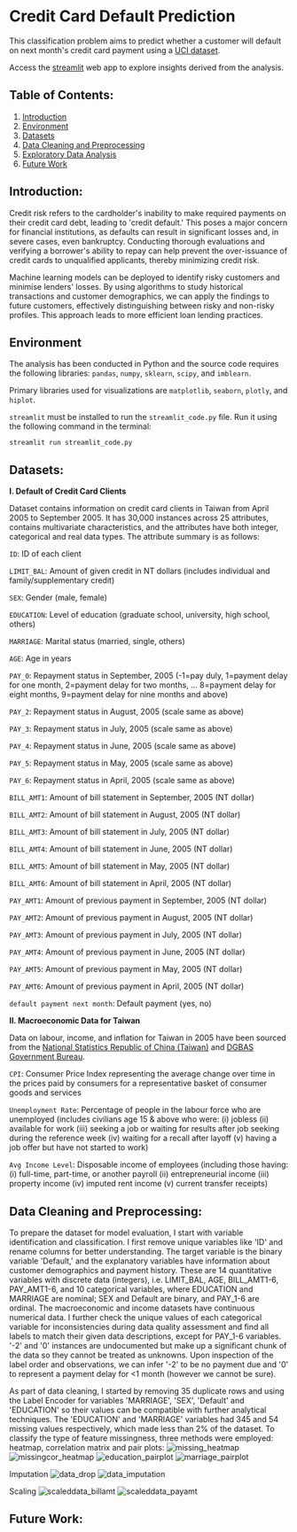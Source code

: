 # Credit Card Default Prediction
This classification problem aims to predict whether a customer will default on next month's credit card payment using a [UCI dataset](https://archive.ics.uci.edu/dataset/350/default+of+credit+card+clients).

Access the [streamlit](https://fds-project-cmse830-credit-card-default-prediction-r2f68jop9pe.streamlit.app/) web app to explore insights derived from the analysis.

## Table of Contents:
1. [Introduction](#introduction)
2. [Environment](#environment)
3. [Datasets](#datasets)
4. [Data Cleaning and Preprocessing](#data-cleaning-and-preprocessing)
5. [Exploratory Data Analysis](https://fds-project-cmse830-credit-card-default-prediction-r2f68jop9pe.streamlit.app/)
6. [Future Work](#future-work)

## Introduction:
Credit risk refers to the cardholder's inability to make required payments on their credit card debt, leading to 'credit default.' This poses a major concern for financial institutions, as defaults can result in significant losses and, in severe cases, even bankruptcy. Conducting thorough evaluations and verifying a borrower's ability to repay can help prevent the over-issuance of credit cards to unqualified applicants, thereby minimizing credit risk.

Machine learning models can be deployed to identify risky customers and minimise lenders' losses. By using algorithms to study historical transactions and customer demographics, we can apply the findings to future customers, effectively distinguishing between risky and non-risky profiles. This approach leads to more efficient loan lending practices.

## Environment
The analysis has been conducted in Python and the source code requires the following libraries: `pandas`, `numpy`, `sklearn`, `scipy`, and `imblearn`.

Primary libraries used for visualizations are `matplotlib`, `seaborn`, `plotly`, and `hiplot`.

`streamlit` must be installed to run the `streamlit_code.py` file. Run it using the following command in the terminal:
```
streamlit run streamlit_code.py
```

## Datasets:
**I. Default of Credit Card Clients**

Dataset contains information on credit card clients in Taiwan from April 2005 to September 2005. It has 30,000 instances across 25 attributes, contains multivariate characteristics, and the attributes have both integer, categorical and real data types. The attribute summary is as follows:

`ID`: ID of each client

`LIMIT_BAL`: Amount of given credit in NT dollars (includes individual and family/supplementary credit)

`SEX`: Gender (male, female)

`EDUCATION`: Level of education (graduate school, university, high school, others)

`MARRIAGE`: Marital status (married, single, others)

`AGE`: Age in years

`PAY_0`: Repayment status in September, 2005 (-1=pay duly, 1=payment delay for one month, 2=payment delay for two months, … 8=payment delay for eight months, 9=payment delay for nine months and above)

`PAY_2`: Repayment status in August, 2005 (scale same as above)

`PAY_3`: Repayment status in July, 2005 (scale same as above)

`PAY_4`: Repayment status in June, 2005 (scale same as above)

`PAY_5`: Repayment status in May, 2005 (scale same as above)

`PAY_6`: Repayment status in April, 2005 (scale same as above)

`BILL_AMT1`: Amount of bill statement in September, 2005 (NT dollar)

`BILL_AMT2`: Amount of bill statement in August, 2005 (NT dollar)

`BILL_AMT3`: Amount of bill statement in July, 2005 (NT dollar)

`BILL_AMT4`: Amount of bill statement in June, 2005 (NT dollar)

`BILL_AMT5`: Amount of bill statement in May, 2005 (NT dollar)

`BILL_AMT6`: Amount of bill statement in April, 2005 (NT dollar)

`PAY_AMT1`: Amount of previous payment in September, 2005 (NT dollar)

`PAY_AMT2`: Amount of previous payment in August, 2005 (NT dollar)

`PAY_AMT3`: Amount of previous payment in July, 2005 (NT dollar)

`PAY_AMT4`: Amount of previous payment in June, 2005 (NT dollar)

`PAY_AMT5`: Amount of previous payment in May, 2005 (NT dollar)

`PAY_AMT6`: Amount of previous payment in April, 2005 (NT dollar)

`default payment next month`: Default payment (yes, no)

**II. Macroeconomic Data for Taiwan**

Data on labour, income, and inflation for Taiwan in 2005 have been sourced from the [National Statistics Republic of China (Taiwan)](https://eng.stat.gov.tw/cl.aspx?n=2324) and [DGBAS Government Bureau](https://www.dgbas.gov.tw/default.aspx).

`CPI`: Consumer Price Index representing the average change over time in the prices paid by consumers for a representative basket of consumer goods and services

`Unemployment Rate`: Percentage of people in the labour force who are unemployed (includes civilians age 15 & above who were: (i) jobless (ii) available for work (iii) seeking a job or waiting for results after job seeking during the reference week (iv) waiting for a recall after layoff (v) having a job offer but have not started to work)

`Avg Income Level`: Disposable income of employees (including those having: (i) full-time, part-time, or another payroll (ii) entrepreneurial income (iii) property income (iv) imputed rent income (v) current transfer receipts)

## Data Cleaning and Preprocessing:
To prepare the dataset for model evaluation, I start with variable identification and classification. I first remove unique variables like 'ID' and rename columns for better understanding. The target variable is the binary variable 'Default,' and the explanatory variables have information about customer demographics and payment history. These are 14 quantitative variables with discrete data (integers), i.e. LIMIT_BAL, AGE, BILL_AMT1-6, PAY_AMT1-6, and 10 categorical variables, where EDUCATION and MARRIAGE are nominal; SEX and Default are binary, and PAY_1-6 are ordinal. The macroeconomic and income datasets have continuous numerical data. I further check the unique values of each categorical variable for inconsistencies during data quality assessment and find all labels to match their given data descriptions, except for PAY_1-6 variables. '-2' and '0' instances are undocumented but make up a significant chunk of the data so they cannot be treated as unknowns. Upon inspection of the label order and observations, we can infer '-2' to be no payment due and '0' to represent a payment delay for <1 month (however we cannot be sure).

As part of data cleaning, I started by removing 35 duplicate rows and using the Label Encoder for variables 'MARRIAGE', 'SEX', 'Default' and 'EDUCATION' so their values can be compatible with further analytical techniques. The 'EDUCATION' and 'MARRIAGE' variables had 345 and 54 missing values respectively, which made less than 2% of the dataset. To classify the type of feature missingness, three methods were employed: heatmap, correlation matrix and pair plots:
![missing_heatmap](https://github.com/user-attachments/assets/5affd66f-8fec-4107-a7b6-908e32fa83c7)
![missingcor_heatmap](https://github.com/user-attachments/assets/98a7bc03-6950-49bd-ad18-8b8b36fbca23)
![education_pairplot](https://github.com/user-attachments/assets/a540aed2-70fa-40ed-bc87-411c0a91c118)
![marriage_pairplot](https://github.com/user-attachments/assets/135b64d0-79df-4281-b837-b524380fd722)

Imputation
![data_drop](https://github.com/user-attachments/assets/e5961f23-1115-4619-8b81-f4dc40848249)
![data_imputation](https://github.com/user-attachments/assets/eb80082f-a82f-43c1-b66c-6061ebbd2917)

Scaling
![scaleddata_billamt](https://github.com/user-attachments/assets/d487a29d-bd16-486e-869a-21ba3f6bc805)
![scaleddata_payamt](https://github.com/user-attachments/assets/d3c7ac1a-fd9b-4c0b-b710-337615bf2856)


## Future Work:
